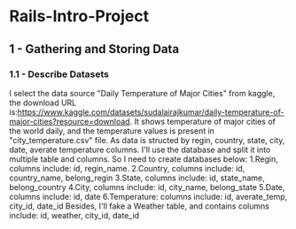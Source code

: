 # Rails-Intro-Project

## 1 - Gathering and Storing Data

### 1.1 - Describe Datasets

I select the data source "Daily Temperature of Major Cities" from kaggle, the download URL is:https://www.kaggle.com/datasets/sudalairajkumar/daily-temperature-of-major-cities?resource=download. It shows temperature of major cities of the world daily, and the temperature values is present in "city_temperature.csv" file. 
As data is structed by regin, country, state, city, date, averate temperature columns. I'll use the database and split it into multiple table and columns. So I need to create databases below:
1.Regin, columns include: id, regin_name.
2.Country, columns include: id, country_name, belong_regin
3.State, columns include: id, state_name, belong_country
4.City, columns include: id, city_name, belong_state
5.Date, columns include: id, date
6.Temperature: columns include: id, averate_temp, city_id, date_id
Besides, I'll fake a Weather table, and contains columns include: id, weather, city_id, date_id

